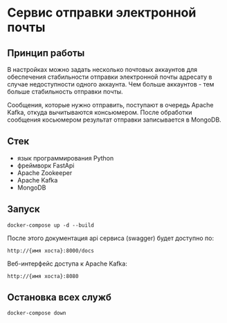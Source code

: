 # Сервис отправки электронной почты

## Принцип работы
В настройках можно задать несколько почтовых аккаунтов для обеспечения стабильности отправки
электронной почты адресату в случае недоступности одного аккаунта.
Чем больше аккаунтов - тем больше стабильность отправки почты.

Сообщения, которые нужно отправить, поступают в очередь Apache Kafka, откуда вычитываются консьюмером.
После обработки сообщения косьюмером результат отправки записывается в MongoDB.

## Стек
- язык программирования Python
- фреймворк FastApi
- Apache Zookeeper
- Apache Kafka
- MongoDB

## Запуск
```shell
docker-compose up -d --build
```

После этого документация api сервиса (swagger) будет доступно по:
```
http://{имя хоста}:8000/docs
```

Веб-интерфейс доступа к Apache Kafka:
```
http://{имя хоста}:8080
```

## Остановка всех служб
```shell
docker-compose down
```
